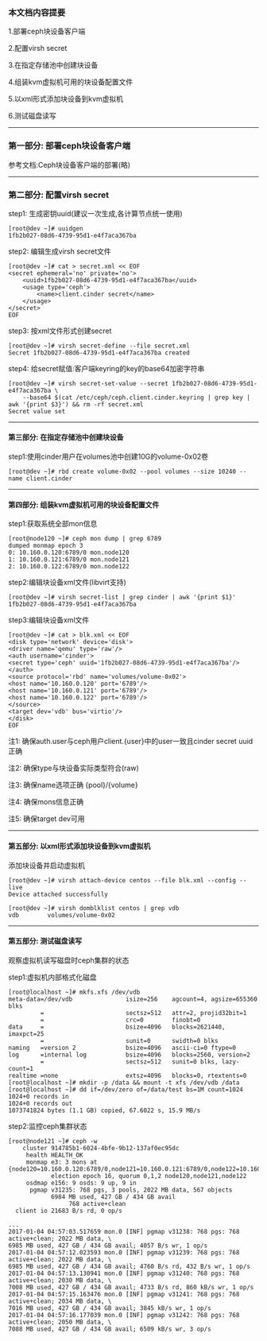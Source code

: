 ### 本文档内容提要 ###
1.部署ceph块设备客户端

2.配置virsh secret

3.在指定存储池中创建块设备

4.组装kvm虚拟机可用的块设备配置文件

5.以xml形式添加块设备到kvm虚拟机

6.测试磁盘读写

_ _ _

### 第一部分: 部署ceph块设备客户端 ###

参考文档:Ceph块设备客户端的部署(略)

_ _ _

### 第二部分: 配置virsh secret ###

step1: 生成密钥uuid(建议一次生成,各计算节点统一使用)
```
[root@dev ~]# uuidgen
1fb2b027-08d6-4739-95d1-e4f7aca367ba
```

step2: 编辑生成virsh secret文件
```
[root@dev ~]# cat > secret.xml << EOF
<secret ephemeral='no' private='no'>
    <uuid>1fb2b027-08d6-4739-95d1-e4f7aca367ba</uuid>
    <usage type='ceph'>
        <name>client.cinder secret</name>
    </usage>
</secret>
EOF
```

step3: 按xml文件形式创建secret

```
[root@dev ~]# virsh secret-define --file secret.xml
Secret 1fb2b027-08d6-4739-95d1-e4f7aca367ba created
```

step4: 给secret赋值:客户端keyring的key的base64加密字符串

```
[root@dev ~]# virsh secret-set-value --secret 1fb2b027-08d6-4739-95d1-e4f7aca367ba \
    --base64 $(cat /etc/ceph/ceph.client.cinder.keyring | grep key | awk '{print $3}') && rm -rf secret.xml
Secret value set
```

_ _ _

#### 第三部分: 在指定存储池中创建块设备 ####

step1:使用cinder用户在volumes池中创建10G的volume-0x02卷
```
[root@dev ~]# rbd create volume-0x02 --pool volumes --size 10240 --name client.cinder
```
_ _ _

#### 第四部分: 组装kvm虚拟机可用的块设备配置文件 ####

step1:获取系统全部mon信息

```
[root@node120 ~]# ceph mon dump | grep 6789
dumped monmap epoch 3
0: 10.160.0.120:6789/0 mon.node120
1: 10.160.0.121:6789/0 mon.node121
2: 10.160.0.122:6789/0 mon.node122
```

step2:编辑块设备xml文件(libvirt支持)

```
[root@dev ~]# virsh secret-list | grep cinder | awk '{print $1}'
1fb2b027-08d6-4739-95d1-e4f7aca367ba
```

step3:编辑块设备xml文件

```
[root@dev ~]# cat > blk.xml << EOF
<disk type='network' device='disk'>
<driver name='qemu' type='raw'/>
<auth username='cinder'>
<secret type='ceph' uuid='1fb2b027-08d6-4739-95d1-e4f7aca367ba'/>
</auth>
<source protocol='rbd' name='volumes/volume-0x02'>
<host name='10.160.0.120' port='6789'/>
<host name='10.160.0.121' port='6789'/>
<host name='10.160.0.122' port='6789'/>
</source>
<target dev='vdb' bus='virtio'/>
</disk>
EOF
```

注1: 确保auth.user与ceph用户client.{user}中的user一致且cinder secret uuid正确

注2: 确保type与块设备实际类型符合(raw)

注3: 确保name选项正确 {pool}/{volume}

注4: 确保mons信息正确

注5: 确保target dev可用

_ _ _

#### 第五部分: 以xml形式添加块设备到kvm虚拟机 ####

添加块设备并启动虚拟机

```
[root@dev ~]# virsh attach-device centos --file blk.xml --config --live
Device attached successfully

[root@dev ~]# virsh domblklist centos | grep vdb
vdb        volumes/volume-0x02
```
_ _ _

#### 第五部分: 测试磁盘读写 ####

观察虚拟机读写磁盘时ceph集群的状态

step1:虚拟机内部格式化磁盘

```
[root@localhost ~]# mkfs.xfs /dev/vdb
meta-data=/dev/vdb               isize=256    agcount=4, agsize=655360 blks
         =                       sectsz=512   attr=2, projid32bit=1
         =                       crc=0        finobt=0
data     =                       bsize=4096   blocks=2621440, imaxpct=25
         =                       sunit=0      swidth=0 blks
naming   =version 2              bsize=4096   ascii-ci=0 ftype=0
log      =internal log           bsize=4096   blocks=2560, version=2
         =                       sectsz=512   sunit=0 blks, lazy-count=1
realtime =none                   extsz=4096   blocks=0, rtextents=0
[root@localhost ~]# mkdir -p /data && mount -t xfs /dev/vdb /data
[root@localhost ~]# dd if=/dev/zero of=/data/test bs=1M count=1024
1024+0 records in
1024+0 records out
1073741824 bytes (1.1 GB) copied, 67.6022 s, 15.9 MB/s
```

step2:监控ceph集群状态

```
[root@node121 ~]# ceph -w
    cluster 914785b1-6024-4bfe-9b12-137af0ec95dc
     health HEALTH_OK
     monmap e3: 3 mons at {node120=10.160.0.120:6789/0,node121=10.160.0.121:6789/0,node122=10.160.0.122:6789/0}
            election epoch 16, quorum 0,1,2 node120,node121,node122
     osdmap e156: 9 osds: 9 up, 9 in
      pgmap v31235: 768 pgs, 3 pools, 2022 MB data, 567 objects
            6984 MB used, 427 GB / 434 GB avail
                 768 active+clean
  client io 21683 B/s rd, 0 op/s

...
2017-01-04 04:57:03.517659 mon.0 [INF] pgmap v31238: 768 pgs: 768 active+clean; 2022 MB data, \
6985 MB used, 427 GB / 434 GB avail; 4057 B/s wr, 1 op/s
2017-01-04 04:57:12.023593 mon.0 [INF] pgmap v31239: 768 pgs: 768 active+clean; 2022 MB data, \
6985 MB used, 427 GB / 434 GB avail; 4760 B/s rd, 432 B/s wr, 1 op/s
2017-01-04 04:57:13.130941 mon.0 [INF] pgmap v31240: 768 pgs: 768 active+clean; 2030 MB data, \
7008 MB used, 427 GB / 434 GB avail; 4733 B/s rd, 860 kB/s wr, 1 op/s
2017-01-04 04:57:15.163476 mon.0 [INF] pgmap v31241: 768 pgs: 768 active+clean; 2034 MB data, \
7016 MB used, 427 GB / 434 GB avail; 3845 kB/s wr, 1 op/s
2017-01-04 04:57:16.177039 mon.0 [INF] pgmap v31242: 768 pgs: 768 active+clean; 2050 MB data, \
7088 MB used, 427 GB / 434 GB avail; 6509 kB/s wr, 3 op/s
```
